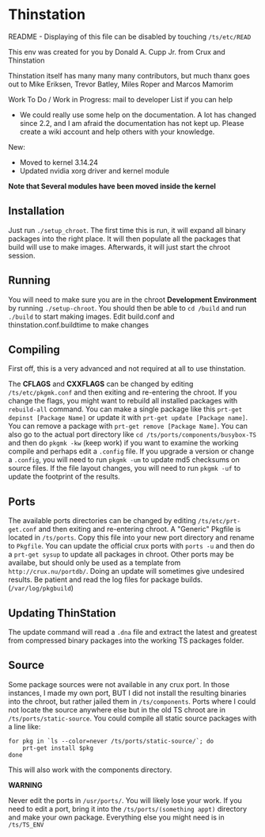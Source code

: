 # Thinstation

README - Displaying of this file can be disabled by touching `/ts/etc/READ`

This env was created for you by Donald A. Cupp Jr. from Crux and Thinstation

Thinstation itself has many many many contributors, but much thanx goes out to
Mike Eriksen, Trevor Batley, Miles Roper and Marcos Mamorim

Work To Do / Work in Progress: mail to developer List if you can help

* We could really use some help on the documentation. A lot has changed since 2.2, and I am afraid the documentation has not kept up. Please create a wiki account and help others with your knowledge.

New:

- Moved to kernel 3.14.24
- Updated nvidia xorg driver and kernel module

**Note that Several modules have been moved inside the kernel**

## Installation
Just run `./setup_chroot`. The first time this is run, it will expand all binary packages into the right place. It will then populate all the packages that build will use to make images. Afterwards, it will just start the chroot session.

## Running
You will need to make sure you are in the chroot **Development Environment** by running `./setup-chroot`. You should then be able to `cd /build` and run `./build` to start making images. Edit build.conf and thinstation.conf.buildtime to make changes

## Compiling
First off, this is a very advanced and not required at all to use thinstation.

The **CFLAGS** and **CXXFLAGS** can be changed by editing `/ts/etc/pkgmk.conf` and then exiting and re-entering the chroot. If you change the flags, you might want to rebuild all installed packages with `rebuild-all` command.
You can make a single package like this `prt-get depinst [Package Name]` or update it with `prt-get update [Package name]`.
You can remove a package  with `prt-get remove [Package Name]`.
You can also go to the actual port directory like `cd /ts/ports/components/busybox-TS` and then do `pkgmk -kw` (keep work) if you want to examine the working compile and perhaps edit a `.config` file. If you upgrade a version or change a `.config`, you will need to run `pkgmk -um` to update md5 checksums on source files.
If the file layout changes, you will need to run `pkgmk -uf` to update the footprint of the results.

## Ports
The available ports directories can be changed by editing `/ts/etc/prt-get.conf` and then exiting and re-entering chroot.
A "Generic" Pkgfile is located in `/ts/ports`. Copy this file into your new port directory and rename to `Pkgfile`.
You can update the official crux ports with `ports -u` and then do a `prt-get sysup` to update all packages in chroot.
Other ports may be availabe, but should only be used as a template from `http://crux.nu/portdb/`.
Doing an update will sometimes give undesired results. Be patient and read the log files for package builds.(`/var/log/pkgbuild`)

## Updating ThinStation
The update command will read a `.dna` file and extract the latest and greatest from compressed binary packages into the working TS packages folder.

## Source
Some package sources were not available in any crux port. 
In those instances, I made my own port, BUT I did not install the resulting binaries into the chroot, but rather jailed them in `/ts/components`. Ports where I could not locate the source anywhere else but in the old TS chroot are in `/ts/ports/static-source`. You could compile all static source packages with a line like:

    for pkg in `ls --color=never /ts/ports/static-source/`; do
        prt-get install $pkg
    done

This will also work with the components directory.

**WARNING**

Never edit the ports in `/usr/ports/`. You will likely lose your work. 
If you need to edit a port, bring it into the `/ts/ports/(something appt)` directory and make your own package.
Everything else you might need is in `/ts/TS_ENV`
